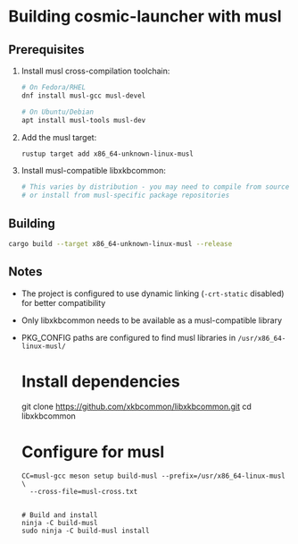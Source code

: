 # Building cosmic-launcher with musl

## Prerequisites

1. Install musl cross-compilation toolchain:
   ```bash
   # On Fedora/RHEL
   dnf install musl-gcc musl-devel
   
   # On Ubuntu/Debian
   apt install musl-tools musl-dev
   ```

2. Add the musl target:
   ```bash
   rustup target add x86_64-unknown-linux-musl
   ```

3. Install musl-compatible libxkbcommon:
   ```bash
   # This varies by distribution - you may need to compile from source
   # or install from musl-specific package repositories
   ```

## Building

```bash
cargo build --target x86_64-unknown-linux-musl --release
```

## Notes

- The project is configured to use dynamic linking (`-crt-static` disabled) for better compatibility
- Only libxkbcommon needs to be available as a musl-compatible library
- PKG_CONFIG paths are configured to find musl libraries in `/usr/x86_64-linux-musl/`



  # Install dependencies
  git clone https://github.com/xkbcommon/libxkbcommon.git
  cd libxkbcommon

  # Configure for musl
  ```
  CC=musl-gcc meson setup build-musl --prefix=/usr/x86_64-linux-musl \
    --cross-file=musl-cross.txt


  # Build and install
  ninja -C build-musl
  sudo ninja -C build-musl install

  ```